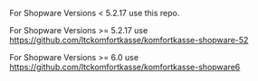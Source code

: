 For Shopware Versions < 5.2.17 use this repo.

For Shopware Versions >= 5.2.17 use https://github.com/ltckomfortkasse/komfortkasse-shopware-52

For Shopware Versions >= 6.0 use https://github.com/ltckomfortkasse/komfortkasse-shopware6

